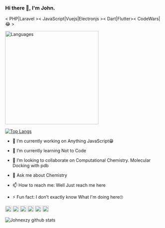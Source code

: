 ### Hi there 👋, I'm John.

< PHP|Laravel >< JavaScript|Vuejs|Electronjs >< Dart|Flutter>< CodeWars|😂 >

[<a href="https://wakatime.com"><img src="https://wakatime.com/share/@f541c919-0d3d-4b73-a292-ef698b42d7dd/7bbffdcd-b038-4bc2-bb39-e9ad0d2a41fe.png" alt='Languages' height='300'/></a>](https://github.com/johnexzy)

[![Top Langs](https://github-readme-stats.vercel.app/api/top-langs/?username=johnexzy&hide=css,html)](https://github.com/johnexzy)

- 🔭 I’m currently working on Anything JavaScript😁
- 🌱 I’m currently learning Not to Code
- 👯 I’m looking to collaborate on Computational Chemistry. Molecular Docking with pdb

- 💬 Ask me about Chemistry
- 📫 How to reach me: Well Just reach me here
- ⚡ Fun fact: I don't exactly know What I'm doing here🙄


[<img src='https://cdn.jsdelivr.net/npm/simple-icons@3.0.1/icons/github.svg' alt='github' height='20'>](https://github.com/johnexzy)   [<img src='https://cdn.jsdelivr.net/npm/simple-icons@3.0.1/icons/linkedin.svg' alt='linkedin' height='20'>](https://www.linkedin.com/in/oba-john-a031aa1a5/)  [<img src='https://cdn.jsdelivr.net/npm/simple-icons@3.0.1/icons/facebook.svg' alt='facebook' height='20'>](https://www.facebook.com/john.oba.10)  [<img src='https://cdn.jsdelivr.net/npm/simple-icons@3.0.1/icons/instagram.svg' alt='instagram' height='20'>](https://www.instagram.com/john.oba/)  [<img src='https://cdn.jsdelivr.net/npm/simple-icons@3.0.1/icons/twitter.svg' alt='twitter' height='20'>](https://twitter.com/obajohn17)  [<img src='https://cdn.jsdelivr.net/npm/simple-icons@3.0.1/icons/stackoverflow.svg' alt='stackoverflow' height='20'>](https://stackoverflow.com/users/10541309/oba-john)


![Johnexzy github stats](https://github-readme-stats.vercel.app/api?username=johnexzy&count_private=true&show_icons=true&theme=radical)
